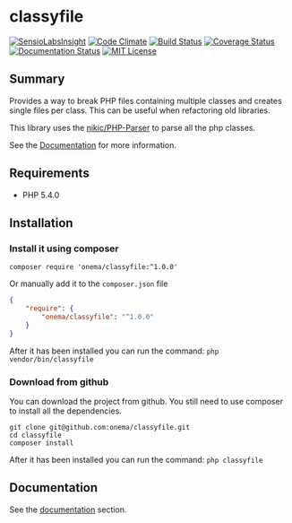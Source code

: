 classyfile
==========
[![SensioLabsInsight](https://insight.sensiolabs.com/projects/7cd81039-46d2-4a18-b57b-6242cb18f3b4/mini.png)](https://insight.sensiolabs.com/projects/7cd81039-46d2-4a18-b57b-6242cb18f3b4)
[![Code Climate](https://codeclimate.com/github/onema/classyfile/badges/gpa.svg)](https://codeclimate.com/github/onema/classyfile)
[![Build Status](https://travis-ci.org/onema/classyfile.svg?branch=develop)](https://travis-ci.org/onema/classyfile) [![Coverage Status](https://coveralls.io/repos/onema/classyfile/badge.svg?branch=develop)](https://coveralls.io/r/onema/classyfile?branch=develop) 
[![Documentation Status](https://readthedocs.org/projects/classyfile/badge/?version=latest)](http://classyfile.readthedocs.org/en/latest/)
[![MIT License](https://img.shields.io/packagist/l/onema/classyfile.svg?style=flat)](https://tldrlegal.com/license/mit-license)

## Summary
Provides a way to break PHP files containing multiple classes and creates single files per class.
This can be useful when refactoring old libraries. 

This library uses the [nikic/PHP-Parser](https://github.com/nikic/PHP-Parser) to parse all the php classes.

See the [Documentation](http://classyfile.readthedocs.org/en/latest/) for more information. 

## Requirements
 
  - PHP 5.4.0
  
## Installation

### Install it using composer

```
composer require 'onema/classyfile:^1.0.0'
```

Or manually add it to the `composer.json` file

```json
{
    "require": {
        "onema/classyfile": "^1.0.0"
    }
}
```

After it has been installed you can run the command: `php vendor/bin/classyfile`

### Download from github
You can download the project from github. You still need to use composer to install all the dependencies.
```
git clone git@github.com:onema/classyfile.git
cd classyfile
composer install
```
After it has been installed you can run the command: `php classyfile`

## Documentation
See the [documentation](docs/index.md) section.